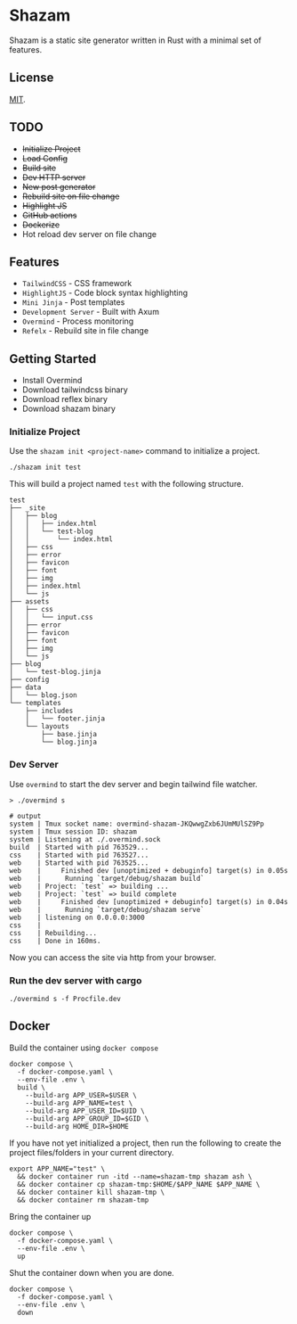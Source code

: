 # Shazam
Shazam is a static site generator written in Rust with 
a minimal set of features.

## License
[MIT](LICENSE-MIT).

## TODO
* ~~Initialize Project~~
* ~~Load Config~~
* ~~Build site~~
* ~~Dev HTTP server~~
* ~~New post generator~~
* ~~Rebuild site on file change~~
* ~~Highlight JS~~
* ~~GitHub actions~~
* ~~Dockerize~~
* Hot reload dev server on file change

## Features
* `TailwindCSS` - CSS framework
* `HighlightJS` - Code block syntax highlighting
* `Mini Jinja` - Post templates
* `Development Server` - Built with Axum
* `Overmind` - Process monitoring
* `Refelx` - Rebuild site in file change

## Getting Started
* Install Overmind
* Download tailwindcss binary
* Download reflex binary
* Download shazam binary

### Initialize Project
Use the `shazam init <project-name>` command to initialize a project.
```
./shazam init test
```

This will build a project named `test` with the following structure.
```
test
├── _site
│   ├── blog
│   │   ├── index.html
│   │   └── test-blog
│   │       └── index.html
│   ├── css
│   ├── error
│   ├── favicon
│   ├── font
│   ├── img
│   ├── index.html
│   └── js
├── assets
│   ├── css
│   │   └── input.css
│   ├── error
│   ├── favicon
│   ├── font
│   ├── img
│   └── js
├── blog
│   └── test-blog.jinja
├── config
├── data
│   └── blog.json
└── templates
    ├── includes
    │   └── footer.jinja
    └── layouts
        ├── base.jinja
        └── blog.jinja
```

### Dev Server
Use `overmind` to start the dev server and begin tailwind file watcher.
```
> ./overmind s

# output
system | Tmux socket name: overmind-shazam-JKQwwgZxb6JUmMUlSZ9Pp
system | Tmux session ID: shazam
system | Listening at ./.overmind.sock
build  | Started with pid 763529...
css    | Started with pid 763527...
web    | Started with pid 763525...
web    |     Finished dev [unoptimized + debuginfo] target(s) in 0.05s
web    |      Running `target/debug/shazam build`
web    | Project: `test` => building ...
web    | Project: `test` => build complete
web    |     Finished dev [unoptimized + debuginfo] target(s) in 0.04s
web    |      Running `target/debug/shazam serve`
web    | listening on 0.0.0.0:3000
css    | 
css    | Rebuilding...
css    | Done in 160ms.
```

Now you can access the site via http from your browser.

### Run the dev server with cargo
```
./overmind s -f Procfile.dev
```

## Docker
Build the container using `docker compose`
```
docker compose \
  -f docker-compose.yaml \
  --env-file .env \
  build \
    --build-arg APP_USER=$USER \
    --build-arg APP_NAME=test \
    --build-arg APP_USER_ID=$UID \
    --build-arg APP_GROUP_ID=$GID \
    --build-arg HOME_DIR=$HOME
```

If you have not yet initialized a project, then run the following to 
create the project files/folders in your current directory.
```
export APP_NAME="test" \
  && docker container run -itd --name=shazam-tmp shazam ash \
  && docker container cp shazam-tmp:$HOME/$APP_NAME $APP_NAME \
  && docker container kill shazam-tmp \
  && docker container rm shazam-tmp
```

Bring the container up
```
docker compose \
  -f docker-compose.yaml \
  --env-file .env \
  up
```

Shut the container down when you are done.
```
docker compose \
  -f docker-compose.yaml \
  --env-file .env \
  down
```